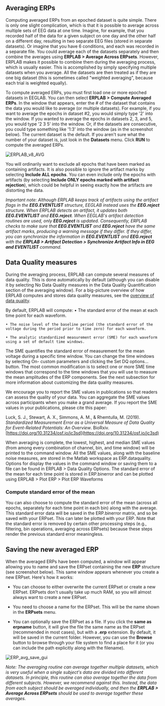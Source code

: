 ## Averaging ERPs
Computing averaged ERPs from an epoched dataset is quite simple.  There is only one slight complication, which is that it is possible to average across multiple sets of EEG data at one time.  Imagine, for example, that you recorded half of the data for a given subject on one day and the other half on a different day, resulting in two separate EEG files (stored in separate datasets).  Or imagine that you have 6 conditions, and each was recorded in a separate file.  You could average each of the datasets separately and then combine the averages using **ERPLAB > Average Across ERPsets**.  However, ERPLAB makes it possible to combine them during the averaging process, which is usually easier.  This is accomplished by simply specifying multiple datasets when you average.  All the datasets are then treated as if they are one big dataset (this is sometimes called "weighted averaging", because each trial is weighted equally).

To compute averaged ERPs, you must first load one or more epoched datasets in EEGLAB.  You can then select **ERPLAB > Compute Averaged ERPs**. In the window that appears, enter the # of the dataset that contains the data you would like to average (or multiple datasets). For example, if you want to average the epochs in dataset #2, you would simply type '2' into the window.  If you wanted to average the epochs in datasets 2, 3, and 5, you would type '2 3 5' into the window.  Or, if the datasets are consecutive, you could type something like '1:3' into the window (as in the screenshot below). The current dataset is the default. If you aren't sure what the number of your dataset is, just look in the **Datasets** menu. Click **RUN** to compute the averaged ERPs.

![ERPLAB_v8_AVG](https://user-images.githubusercontent.com/5137405/78292016-3db2a880-74db-11ea-9d5c-183cde9a9257.png)

 You will ordinarily want to exclude all epochs that have been marked as containing artifacts. It is also possible to ignore the artifact marks by selecting **Include ALL epochs**.  You can even include only the epochs with artifacts (by selecting **Include ONLY epochs marked with artifact rejection**), which could be helpful in seeing exactly how the artifacts are distorting the data.

_Important note: Although ERPLAB keeps track of artifacts using the artifact flags in the **EEG.EVENTLIST** structure, EEGLAB instead uses the **EEG.reject** structure.  When ERPLAB detects an artifact, it updates both **EEG.EVENTLIST** and **EEG.reject**.  When EEGLAB's artifact detection routines are used, only **EEG.reject** is updated.  Consequently, ERPLAB checks to make sure that **EEG.EVENTLIST** and **EEG.reject** have the same artifact marks, producing a warning message if they differ.  If they differ, you can synchronize the information in **EEG.EVENTLIST** and **EEG.reject** with the **ERPLAB > Artifact Detection > Synchronize Artifact Info in EEG and EVENTLIST** command._

## Data Quality measures
During the averaging process, ERPLAB can compute several measures of data quality. This is done automatically by default (although you can disable it by selecting No Data Quality measures in the Data Quality Quantification section of the averaging window). For a big-picture overview of how ERPLAB computes and stores data quality measures, see the [overview of data quality](https://github.com/lucklab/erplab/wiki/ERPLAB-Data-Quality-Metrics).

By default, ERPLAB will compute:
    • The standard error of the mean at each time point for each waveform.

    • The noise level of the baseline period (the standard error of the voltage during the period prior to time zero) for each waveform.

    • The analytic standardized measurement error (SME) for each waveform using a set of default time windows.

The SME quantifies the standard error of measurement for the mean voltage during a specific time window. 
You can change the time windows by selecting On- custom parameters and clicking the Set DQ options… button. The most common modification is to select one or more SME time windows that correspond to the time windows that you will use to measure the mean amplitudes of the ERP components. See the next subsection for more information about customizing the data quality measures. 

We encourage you to report the SME values in publications so that readers can assess the quality of your data. You can aggregate the SME values across participants when you make a grand average. If you report the SME values in your publications, please cite this paper:

Luck, S. J., Stewart, A. X., Simmons, A. M., & Rhemtulla, M. (2019). _Standardized Measurement Error as a Universal Measure of Data Quality for Event-Related Potentials: An Overview_. BioRxiv. [https://doi.org/10.31234/osf.io/jc3sd](https://doi.org/10.31234/osf.io/jc3sd)

When averaging is complete, the lowest, highest, and median SME values (from among every combination of channel, bin, and time window) will be printed to the command window. All the SME values, along with the baseline noise measures, are stored in the Matlab workspace as ERP.dataquality. Options for display the values in the command window or saving them to a file can be found in ERPLAB > Data Quality Options. The standard error of the mean for each time point is stored in ERP.binerror and can be plotted using ERPLAB >  Plot ERP > Plot ERP Waveforms

### Compute standard error of the mean
You can also choose to compute the standard error of the mean (across all epochs, separately for each time point in each bin) along with the average. This standard error data will be saved in the ERP.binerror matrix, and so be saved with your ERPset. This can later be plotted with your ERP. Note that the standard error is removed by certain other processing steps (e.g., filtering, bin operations, averaging across ERPsets) because these steps render the previous standard error meaningless.

## Saving the new averaged ERP
When the averaged ERPs have been computed, a window will appear allowing you to name and save the ERPset containing the new **ERP** structure (see screenshot below).  This same window appears whenever you create a new ERPset.  Here's how it works:

* You can choose to either overwrite the current ERPset or create a new ERPset.  ERPsets don't usually take up much RAM, so you will almost always want to create a new ERPset.

* You need to choose a name for the ERPset.  This will be the name shown in the **ERPsets** menu.

* You can optionally save the ERPset as a file.  If you click the **same as erpname** button, it will give the file the same name as the ERPset (recommended in most cases), but with a **.erp** extension.  By default, it will be saved in the current folder.  However, you can use the **Browse** button to browse through your file system to find a place for it (or you can include the path explicitly along with the filename).

![ERP_avg_save_gui](https://user-images.githubusercontent.com/5137405/78292647-39d35600-74dc-11ea-88bc-a9e422791310.png)

_Note: The averaging routine can average together multiple datasets, which is very useful when a single subject's data are divided into different datasets.  In principle, this routine can also average together the data from different subjects.  However, we recommend against this.  Instead, the data from each subject should be averaged individually, and then the **ERPLAB > Average Across ERPsets** should be used to average together these averages._